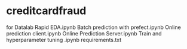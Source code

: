 # creditcardfraud
for Datalab
Rapid EDA.ipynb 
Batch prediction with prefect.ipynb
Online prediction client.ipynb
Online Prediction Server.ipynb
Train and hyperparameter tuning .ipynb
requirements.txt
